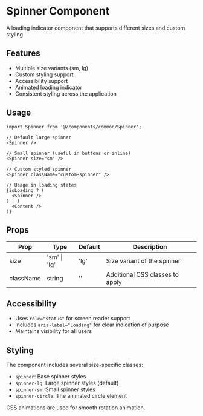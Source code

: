 # Spinner Component

A loading indicator component that supports different sizes and custom styling.

## Features

- Multiple size variants (sm, lg)
- Custom styling support
- Accessibility support
- Animated loading indicator
- Consistent styling across the application

## Usage

```tsx
import Spinner from '@/components/common/Spinner';

// Default large spinner
<Spinner />

// Small spinner (useful in buttons or inline)
<Spinner size="sm" />

// Custom styled spinner
<Spinner className="custom-spinner" />

// Usage in loading states
{isLoading ? (
  <Spinner />
) : (
  <Content />
)}
```

## Props

| Prop | Type | Default | Description |
|------|------|---------|-------------|
| size | 'sm' \| 'lg' | 'lg' | Size variant of the spinner |
| className | string | '' | Additional CSS classes to apply |

## Accessibility

- Uses `role="status"` for screen reader support
- Includes `aria-label="Loading"` for clear indication of purpose
- Maintains visibility for all users

## Styling

The component includes several size-specific classes:
- `spinner`: Base spinner styles
- `spinner-lg`: Large spinner styles (default)
- `spinner-sm`: Small spinner styles
- `spinner-circle`: The animated circle element

CSS animations are used for smooth rotation animation. 